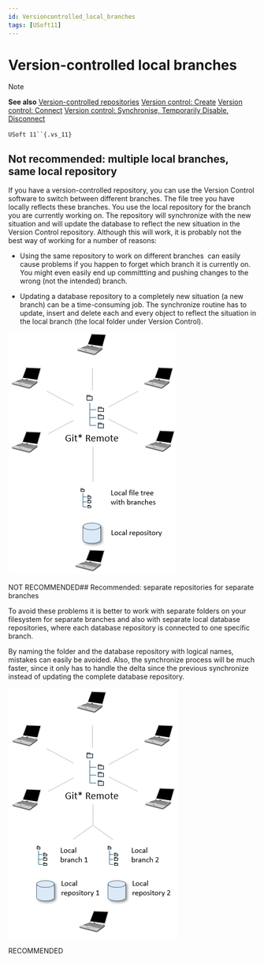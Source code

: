 ```yaml
---
id: Versioncontrolled_local_branches
tags: [USoft11]
---
```

# Version-controlled local branches

> [!NOTE]
> **See also**
> [Version-controlled repositories](/docs/Repositories/Version_control/Versioncontrolled_repositories.md)
> [Version control: Create](/docs/Repositories/Version_control/Version_control_Create.md)
> [Version control: Connect](/docs/Repositories/Version_control/Version_control_Connect.md)
> [Version control: Synchronise, Temporarily Disable, Disconnect](/docs/Repositories/Version_control/Version_control_Synchronize_Temporarily_Disable_Disconnect.md)

`USoft 11``{.vs_11}`

## Not recommended: multiple local branches, same local repository

If you have a version-controlled repository, you can use the Version Control software to switch between different branches. The file tree you have locally reflects these branches. You use the local repository for the branch you are currently working on. The repository will synchronize with the new situation and will update the database to reflect the new situation in the Version Control repository. Although this will work, it is probably not the best way of working for a number of reasons:

- Using the same repository to work on different branches  can easily cause problems if you happen to forget which branch it is currently on. You might even easily end up committting and pushing changes to the wrong (not the intended) branch.


- Updating a database repository to a completely new situation (a new branch) can be a time-consuming job. The synchronize routine has to update, insert and delete each and every object to reflect the situation in the local branch (the local folder under Version Control).



![](./assets/c5fdfda8-9ce7-4b37-ad0e-3fbb6542b2fb.png)

NOT RECOMMENDED## Recommended: separate repositories for separate branches

To avoid these problems it is better to work with separate folders on your filesystem for separate branches and also with separate local database repositories, where each database repository is connected to one specific branch.

By naming the folder and the database repository with logical names, mistakes can easily be avoided. Also, the synchronize process will be much faster, since it only has to handle the delta since the previous synchronize instead of updating the complete database repository.

![](./assets/a091e8d4-c161-4f59-bd59-3b4c5b7a9083.png)

RECOMMENDED 

 